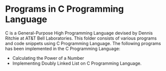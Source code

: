 # Programs in C Programming Language 

C is a General-Purpose High Programming Language devised by Dennis Ritchie at AT&T Bell Laboratories. This folder consists of various 
programs and code snippets using C Programming Language. The following programs has been implemented in the C Programming Language: 

- Calculating the Power of a Number 
- Implementing Doubly Linked List on C Programming Language.
